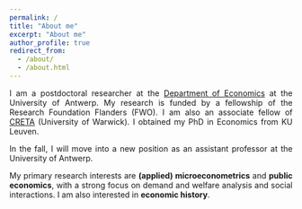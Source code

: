 ```yaml
---
permalink: /
title: "About me"
excerpt: "About me"
author_profile: true
redirect_from:
  - /about/
  - /about.html
---
```


<p align="justify">I am a postdoctoral researcher at the <a href="https://www.uantwerpen.be/en/research-groups/economics/">Department of Economics</a> at the University of Antwerp. My research is funded by a fellowship of the Research Foundation Flanders (FWO). I am also an associate fellow of <a href="https://warwick.ac.uk/fac/soc/economics/research/centres/creta/">CRETA</a> (University of Warwick). I obtained my PhD in Economics from KU Leuven.</p> 

<p align="justify">In the fall, I will move into a new position as an assistant professor at the University of Antwerp.</p>

<p align="justify">My primary research interests are <b>(applied) microeconometrics</b> and <b>public economics</b>, with a strong focus on demand and welfare analysis and social interactions. I am also interested in <b>economic history</b>.</p>
